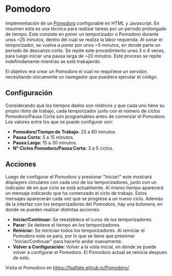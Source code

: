 # Pomodoro

Implementación de un <a href="https://es.wikipedia.org/wiki/T%C3%A9cnica_Pomodoro" target="_blank">Pomodoro</a> configurable en HTML y Javascript. En resumen esta es una técnica para realizar tareas por un periodo prolongado de tiempo. Este consiste en poner un temporizador o Pomodoro durante unos ~25 minutos, dentro del cual se realiza la labor requerida. Al sonar el temporizador, se vuelve a poner por unos ~5 minutos, en donde parte un periodo de descanzo corto. Se repite este procedimiento unas 3 o 4 veces, para luego iniciar una pausa larga de ~20 minutos. Este proceso se repite indefinidamente mientras se esté trabajando. 

El objetivo era crear un Pomodoro el cual no requiriese un servidor, necesitando únicamente un navegador que puediera ejecutar el código.

## Configuración

Considerando que los tiempos dados son relativos y que cada uno tiene su propio ritmo de trabajo, cada temporizador junto con el número de ciclos Pomodoro/Pausa Corta son programables antes de comenzar el Pomodoro. Los valores entre los que se puede configurar son:
* **Pomodoro/Tiempo de Trabajo:** 25 a 60 minutos.
* **Pausa Corta:** 5 a 15 minutos.
* **Pausa Larga:** 15 a 30 minutos.
* **N° Ciclos Pomodoro/Pausa Corta:** 3 a 5 ciclos.

## Acciones
Luego de configurar el Pomodoro y presionar "Iniciar!" este mostrará displayers circulares con cada uno de los temporizadores, junto con un indicador de en que ciclo se está actualmente. Al mismo tiempo aparecerá un mensaje indicando que ha comenzado el ciclo de trabajo. Estos mensajes aparecerán cada vez que se progrese a un nuevo ciclo. Además de la interfaz con los temporizadores del Pomodoro, hay una botonera, en donde se pueden realizar distintas acciones:
* **Iniciar/Continuar:** Se reestablece el curso de los temporizadores.
* **Parar:** Se detiene el tiempo en los temporizadores.
* **Reiniciar:** Se reinician todos los temporizadores. Al reiniciar el Pomodoro este se para, por lo que se tiene que presionar "Iniciar/Continuar" para hacerlo andar nuevamente.
* **Volver a Configuración:** Volver a la vista inicial, en donde se puede volver a configurar el Pomodoro. El Pomodoro actual se reinicia despues de esto.

Visita el Pomodoro en <a href="https://fsalfate.github.io/Pomodoro/" target="_blank">https://fsalfate.github.io/Pomodoro/</a>.
